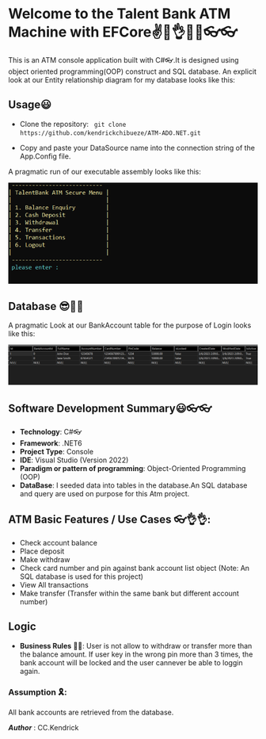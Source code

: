 # Welcome to the Talent Bank ATM Machine with EFCore✌🤞👌😉😎👓👓
This is  an ATM console application built with C#👓.It is designed using object oriented programming(OOP) construct and SQL database. An explicit look at our Entity relationship diagram for my database looks like this:

## Usage😃
* Clone the repository: ``` git clone https://github.com/kendrickchibueze/ATM-ADO.NET.git```

* Copy and paste your DataSource name into the  connection string  of the App.Config file.

A pragmatic run of our executable assembly looks like this:

![](https://raw.githubusercontent.com/kendrickchibueze/-Modern-Node-on-AWS/5d6752d563ac41bcdf4c1419a5337a4dcae2cbf4/aws-images/Screenshot%20(395).png)

## Database 😎🤷‍♀️
A pragmatic Look at our BankAccount table  for the purpose of Login looks like this:

![](https://raw.githubusercontent.com/kendrickchibueze/-Modern-Node-on-AWS/8aeac4ce6a2e1b8831b497f3b2d49049e2f5a53a/Screenshot%20(523).png)

## Software Development Summary😃👓👓
* **Technology**: C#👓
* **Framework**: .NET6
* **Project Type**: Console
* **IDE**: Visual Studio (Version 2022)
* **Paradigm or pattern of programming**: Object-Oriented Programming (OOP)
* **DataBase**: I seeded data into  tables in the database.An SQL database  and query are used on purpose for this Atm project.

 ## ATM Basic Features / Use Cases 👓👌👌:
 * Check account balance
 * Place deposit
 * Make withdraw
 * Check card number and pin against bank account list object (Note: An SQL database is used for this project)
 * View All transactions
 * Make transfer (Transfer within the same bank but different account number)
 ## Logic
* **Business Rules** 🤷‍♀️:
User is not allow to withdraw or transfer more than the balance amount.
If user key in the wrong pin more than 3 times, the bank account will be locked and the user cannever be able to loggin again.

### Assumption 🎗:
All bank accounts are retrieved from the database.

**_Author_** : CC.Kendrick

